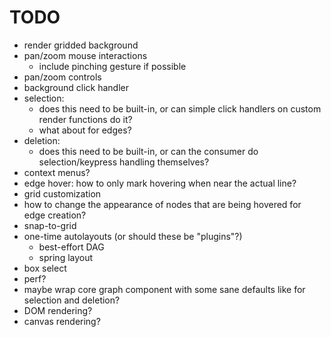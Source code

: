 # TODO

- render gridded background
- pan/zoom mouse interactions
  - include pinching gesture if possible
- pan/zoom controls
- background click handler
- selection:
  - does this need to be built-in, or can simple click handlers on custom render functions do it?
  - what about for edges?
- deletion:
  - does this need to be built-in, or can the consumer do selection/keypress handling themselves?
- context menus?
- edge hover: how to only mark hovering when near the actual line?
- grid customization
- how to change the appearance of nodes that are being hovered for edge creation?
- snap-to-grid
- one-time autolayouts (or should these be "plugins"?)
  - best-effort DAG
  - spring layout
- box select
- perf?
- maybe wrap core graph component with some sane defaults like for selection and deletion?
- DOM rendering?
- canvas rendering?
